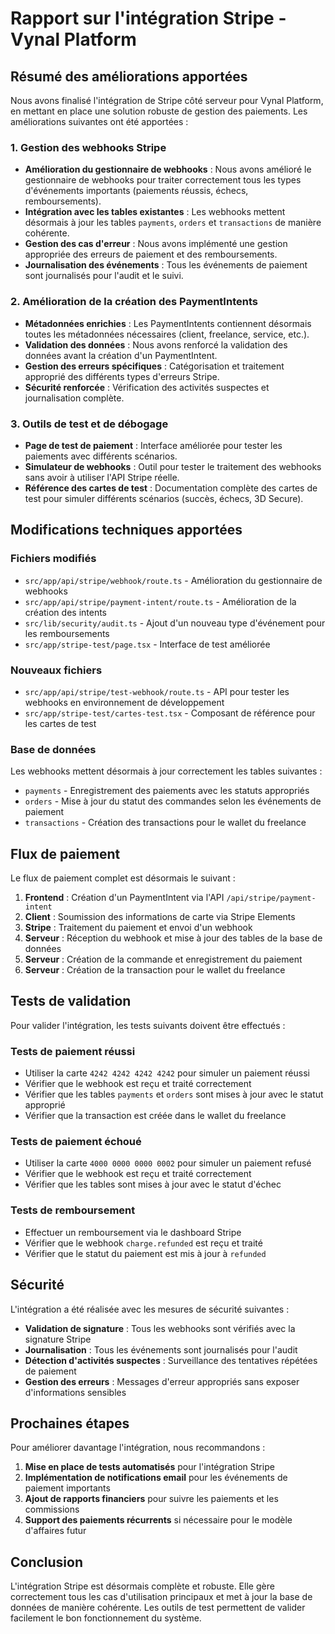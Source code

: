 # Rapport sur l'intégration Stripe - Vynal Platform

## Résumé des améliorations apportées

Nous avons finalisé l'intégration de Stripe côté serveur pour Vynal Platform, en mettant en place une solution robuste de gestion des paiements. Les améliorations suivantes ont été apportées :

### 1. Gestion des webhooks Stripe

- **Amélioration du gestionnaire de webhooks** : Nous avons amélioré le gestionnaire de webhooks pour traiter correctement tous les types d'événements importants (paiements réussis, échecs, remboursements).
- **Intégration avec les tables existantes** : Les webhooks mettent désormais à jour les tables `payments`, `orders` et `transactions` de manière cohérente.
- **Gestion des cas d'erreur** : Nous avons implémenté une gestion appropriée des erreurs de paiement et des remboursements.
- **Journalisation des événements** : Tous les événements de paiement sont journalisés pour l'audit et le suivi.

### 2. Amélioration de la création des PaymentIntents

- **Métadonnées enrichies** : Les PaymentIntents contiennent désormais toutes les métadonnées nécessaires (client, freelance, service, etc.).
- **Validation des données** : Nous avons renforcé la validation des données avant la création d'un PaymentIntent.
- **Gestion des erreurs spécifiques** : Catégorisation et traitement approprié des différents types d'erreurs Stripe.
- **Sécurité renforcée** : Vérification des activités suspectes et journalisation complète.

### 3. Outils de test et de débogage

- **Page de test de paiement** : Interface améliorée pour tester les paiements avec différents scénarios.
- **Simulateur de webhooks** : Outil pour tester le traitement des webhooks sans avoir à utiliser l'API Stripe réelle.
- **Référence des cartes de test** : Documentation complète des cartes de test pour simuler différents scénarios (succès, échecs, 3D Secure).

## Modifications techniques apportées

### Fichiers modifiés

- `src/app/api/stripe/webhook/route.ts` - Amélioration du gestionnaire de webhooks
- `src/app/api/stripe/payment-intent/route.ts` - Amélioration de la création des intents
- `src/lib/security/audit.ts` - Ajout d'un nouveau type d'événement pour les remboursements
- `src/app/stripe-test/page.tsx` - Interface de test améliorée

### Nouveaux fichiers

- `src/app/api/stripe/test-webhook/route.ts` - API pour tester les webhooks en environnement de développement
- `src/app/stripe-test/cartes-test.tsx` - Composant de référence pour les cartes de test

### Base de données

Les webhooks mettent désormais à jour correctement les tables suivantes :

- `payments` - Enregistrement des paiements avec les statuts appropriés
- `orders` - Mise à jour du statut des commandes selon les événements de paiement
- `transactions` - Création des transactions pour le wallet du freelance

## Flux de paiement

Le flux de paiement complet est désormais le suivant :

1. **Frontend** : Création d'un PaymentIntent via l'API `/api/stripe/payment-intent`
2. **Client** : Soumission des informations de carte via Stripe Elements
3. **Stripe** : Traitement du paiement et envoi d'un webhook
4. **Serveur** : Réception du webhook et mise à jour des tables de la base de données
5. **Serveur** : Création de la commande et enregistrement du paiement
6. **Serveur** : Création de la transaction pour le wallet du freelance

## Tests de validation

Pour valider l'intégration, les tests suivants doivent être effectués :

### Tests de paiement réussi

- Utiliser la carte `4242 4242 4242 4242` pour simuler un paiement réussi
- Vérifier que le webhook est reçu et traité correctement
- Vérifier que les tables `payments` et `orders` sont mises à jour avec le statut approprié
- Vérifier que la transaction est créée dans le wallet du freelance

### Tests de paiement échoué

- Utiliser la carte `4000 0000 0000 0002` pour simuler un paiement refusé
- Vérifier que le webhook est reçu et traité correctement
- Vérifier que les tables sont mises à jour avec le statut d'échec

### Tests de remboursement

- Effectuer un remboursement via le dashboard Stripe
- Vérifier que le webhook `charge.refunded` est reçu et traité
- Vérifier que le statut du paiement est mis à jour à `refunded`

## Sécurité

L'intégration a été réalisée avec les mesures de sécurité suivantes :

- **Validation de signature** : Tous les webhooks sont vérifiés avec la signature Stripe
- **Journalisation** : Tous les événements sont journalisés pour l'audit
- **Détection d'activités suspectes** : Surveillance des tentatives répétées de paiement
- **Gestion des erreurs** : Messages d'erreur appropriés sans exposer d'informations sensibles

## Prochaines étapes

Pour améliorer davantage l'intégration, nous recommandons :

1. **Mise en place de tests automatisés** pour l'intégration Stripe
2. **Implémentation de notifications email** pour les événements de paiement importants
3. **Ajout de rapports financiers** pour suivre les paiements et les commissions
4. **Support des paiements récurrents** si nécessaire pour le modèle d'affaires futur

## Conclusion

L'intégration Stripe est désormais complète et robuste. Elle gère correctement tous les cas d'utilisation principaux et met à jour la base de données de manière cohérente. Les outils de test permettent de valider facilement le bon fonctionnement du système.
